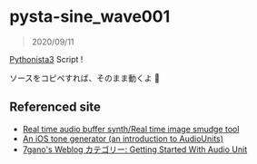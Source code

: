 # pysta-sine_wave001

> 2020/09/11


[Pythonista3](http://omz-software.com/pythonista/) Script !



ソースをコピペすれば、そのまま動くよ 🥳




## Referenced site

- [Real time audio buffer synth/Real time image smudge tool](https://forum.omz-software.com/topic/5155/real-time-audio-buffer-synth-real-time-image-smudge-tool)
- [An iOS tone generator (an introduction to AudioUnits)](https://www.cocoawithlove.com/2010/10/ios-tone-generator-introduction-to.html)
- [7gano's Weblog カテゴリー: Getting Started With Audio Unit](https://7gano.wordpress.com/category/getting-started-with-audio-unit/page/2/)
